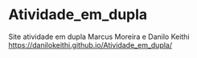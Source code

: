 # Atividade_em_dupla
Site atividade em dupla Marcus Moreira e Danilo Keithi
https://danilokeithi.github.io/Atividade_em_dupla/


